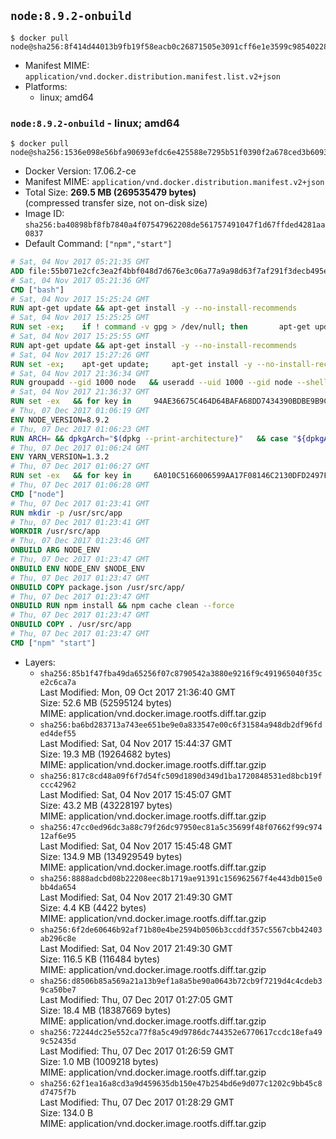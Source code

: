 ## `node:8.9.2-onbuild`

```console
$ docker pull node@sha256:8f414d44013b9fb19f58eacb0c26871505e3091cff6e1e3599c98540228610e0
```

-	Manifest MIME: `application/vnd.docker.distribution.manifest.list.v2+json`
-	Platforms:
	-	linux; amd64

### `node:8.9.2-onbuild` - linux; amd64

```console
$ docker pull node@sha256:1536e098e56bfa90693efdc6e425588e7295b51f0390f2a678ced3b6093e7c73
```

-	Docker Version: 17.06.2-ce
-	Manifest MIME: `application/vnd.docker.distribution.manifest.v2+json`
-	Total Size: **269.5 MB (269535479 bytes)**  
	(compressed transfer size, not on-disk size)
-	Image ID: `sha256:ba40898bf8fb7840a4f07547962208de561757491047f1d67ffded4281aa0837`
-	Default Command: `["npm","start"]`

```dockerfile
# Sat, 04 Nov 2017 05:21:35 GMT
ADD file:55b071e2cfc3ea2f4bbf048d7d676e3c06a77a9a98d63f7af291f3decb495ec8 in / 
# Sat, 04 Nov 2017 05:21:36 GMT
CMD ["bash"]
# Sat, 04 Nov 2017 15:25:24 GMT
RUN apt-get update && apt-get install -y --no-install-recommends 		ca-certificates 		curl 		wget 	&& rm -rf /var/lib/apt/lists/*
# Sat, 04 Nov 2017 15:25:25 GMT
RUN set -ex; 	if ! command -v gpg > /dev/null; then 		apt-get update; 		apt-get install -y --no-install-recommends 			gnupg 			dirmngr 		; 		rm -rf /var/lib/apt/lists/*; 	fi
# Sat, 04 Nov 2017 15:25:55 GMT
RUN apt-get update && apt-get install -y --no-install-recommends 		bzr 		git 		mercurial 		openssh-client 		subversion 				procps 	&& rm -rf /var/lib/apt/lists/*
# Sat, 04 Nov 2017 15:27:26 GMT
RUN set -ex; 	apt-get update; 	apt-get install -y --no-install-recommends 		autoconf 		automake 		bzip2 		dpkg-dev 		file 		g++ 		gcc 		imagemagick 		libbz2-dev 		libc6-dev 		libcurl4-openssl-dev 		libdb-dev 		libevent-dev 		libffi-dev 		libgdbm-dev 		libgeoip-dev 		libglib2.0-dev 		libjpeg-dev 		libkrb5-dev 		liblzma-dev 		libmagickcore-dev 		libmagickwand-dev 		libncurses5-dev 		libncursesw5-dev 		libpng-dev 		libpq-dev 		libreadline-dev 		libsqlite3-dev 		libssl-dev 		libtool 		libwebp-dev 		libxml2-dev 		libxslt-dev 		libyaml-dev 		make 		patch 		xz-utils 		zlib1g-dev 				$( 			if apt-cache show 'default-libmysqlclient-dev' 2>/dev/null | grep -q '^Version:'; then 				echo 'default-libmysqlclient-dev'; 			else 				echo 'libmysqlclient-dev'; 			fi 		) 	; 	rm -rf /var/lib/apt/lists/*
# Sat, 04 Nov 2017 21:36:34 GMT
RUN groupadd --gid 1000 node   && useradd --uid 1000 --gid node --shell /bin/bash --create-home node
# Sat, 04 Nov 2017 21:36:37 GMT
RUN set -ex   && for key in     94AE36675C464D64BAFA68DD7434390BDBE9B9C5     FD3A5288F042B6850C66B31F09FE44734EB7990E     71DCFD284A79C3B38668286BC97EC7A07EDE3FC1     DD8F2338BAE7501E3DD5AC78C273792F7D83545D     C4F0DFFF4E8C1A8236409D08E73BC641CC11F4C8     B9AE9905FFD7803F25714661B63B535A4C206CA9     56730D5401028683275BD23C23EFEFE93C4CFFFE     77984A986EBC2AA786BC0F66B01FBB92821C587A   ; do     gpg --keyserver pgp.mit.edu --recv-keys "$key" ||     gpg --keyserver keyserver.pgp.com --recv-keys "$key" ||     gpg --keyserver ha.pool.sks-keyservers.net --recv-keys "$key" ;   done
# Thu, 07 Dec 2017 01:06:19 GMT
ENV NODE_VERSION=8.9.2
# Thu, 07 Dec 2017 01:06:23 GMT
RUN ARCH= && dpkgArch="$(dpkg --print-architecture)"   && case "${dpkgArch##*-}" in     amd64) ARCH='x64';;     ppc64el) ARCH='ppc64le';;     s390x) ARCH='s390x';;     arm64) ARCH='arm64';;     armhf) ARCH='armv7l';;     i386) ARCH='x86';;     *) echo "unsupported architecture"; exit 1 ;;   esac   && curl -SLO "https://nodejs.org/dist/v$NODE_VERSION/node-v$NODE_VERSION-linux-$ARCH.tar.xz"   && curl -SLO --compressed "https://nodejs.org/dist/v$NODE_VERSION/SHASUMS256.txt.asc"   && gpg --batch --decrypt --output SHASUMS256.txt SHASUMS256.txt.asc   && grep " node-v$NODE_VERSION-linux-$ARCH.tar.xz\$" SHASUMS256.txt | sha256sum -c -   && tar -xJf "node-v$NODE_VERSION-linux-$ARCH.tar.xz" -C /usr/local --strip-components=1 --no-same-owner   && rm "node-v$NODE_VERSION-linux-$ARCH.tar.xz" SHASUMS256.txt.asc SHASUMS256.txt   && ln -s /usr/local/bin/node /usr/local/bin/nodejs
# Thu, 07 Dec 2017 01:06:24 GMT
ENV YARN_VERSION=1.3.2
# Thu, 07 Dec 2017 01:06:27 GMT
RUN set -ex   && for key in     6A010C5166006599AA17F08146C2130DFD2497F5   ; do     gpg --keyserver pgp.mit.edu --recv-keys "$key" ||     gpg --keyserver keyserver.pgp.com --recv-keys "$key" ||     gpg --keyserver ha.pool.sks-keyservers.net --recv-keys "$key" ;   done   && curl -fSLO --compressed "https://yarnpkg.com/downloads/$YARN_VERSION/yarn-v$YARN_VERSION.tar.gz"   && curl -fSLO --compressed "https://yarnpkg.com/downloads/$YARN_VERSION/yarn-v$YARN_VERSION.tar.gz.asc"   && gpg --batch --verify yarn-v$YARN_VERSION.tar.gz.asc yarn-v$YARN_VERSION.tar.gz   && mkdir -p /opt/yarn   && tar -xzf yarn-v$YARN_VERSION.tar.gz -C /opt/yarn --strip-components=1   && ln -s /opt/yarn/bin/yarn /usr/local/bin/yarn   && ln -s /opt/yarn/bin/yarn /usr/local/bin/yarnpkg   && rm yarn-v$YARN_VERSION.tar.gz.asc yarn-v$YARN_VERSION.tar.gz
# Thu, 07 Dec 2017 01:06:28 GMT
CMD ["node"]
# Thu, 07 Dec 2017 01:23:41 GMT
RUN mkdir -p /usr/src/app
# Thu, 07 Dec 2017 01:23:41 GMT
WORKDIR /usr/src/app
# Thu, 07 Dec 2017 01:23:46 GMT
ONBUILD ARG NODE_ENV
# Thu, 07 Dec 2017 01:23:47 GMT
ONBUILD ENV NODE_ENV $NODE_ENV
# Thu, 07 Dec 2017 01:23:47 GMT
ONBUILD COPY package.json /usr/src/app/
# Thu, 07 Dec 2017 01:23:47 GMT
ONBUILD RUN npm install && npm cache clean --force
# Thu, 07 Dec 2017 01:23:47 GMT
ONBUILD COPY . /usr/src/app
# Thu, 07 Dec 2017 01:23:47 GMT
CMD ["npm" "start"]
```

-	Layers:
	-	`sha256:85b1f47fba49da65256f07c8790542a3880e9216f9c491965040f35ce2c6ca7a`  
		Last Modified: Mon, 09 Oct 2017 21:36:40 GMT  
		Size: 52.6 MB (52595124 bytes)  
		MIME: application/vnd.docker.image.rootfs.diff.tar.gzip
	-	`sha256:ba6bd283713a743ee651be9e0a833547e00c6f31584a948db2df96fded4def55`  
		Last Modified: Sat, 04 Nov 2017 15:44:37 GMT  
		Size: 19.3 MB (19264682 bytes)  
		MIME: application/vnd.docker.image.rootfs.diff.tar.gzip
	-	`sha256:817c8cd48a09f6f7d54fc509d1890d349d1ba1720848531ed8bcb19fccc42962`  
		Last Modified: Sat, 04 Nov 2017 15:45:07 GMT  
		Size: 43.2 MB (43228197 bytes)  
		MIME: application/vnd.docker.image.rootfs.diff.tar.gzip
	-	`sha256:47cc0ed96dc3a88c79f26dc97950ec81a5c35699f48f07662f99c97412af6e95`  
		Last Modified: Sat, 04 Nov 2017 15:45:48 GMT  
		Size: 134.9 MB (134929549 bytes)  
		MIME: application/vnd.docker.image.rootfs.diff.tar.gzip
	-	`sha256:8888adcbd08b22208eec8b1719ae91391c156962567f4e443db015e0bb4da654`  
		Last Modified: Sat, 04 Nov 2017 21:49:30 GMT  
		Size: 4.4 KB (4422 bytes)  
		MIME: application/vnd.docker.image.rootfs.diff.tar.gzip
	-	`sha256:6f2de60646b92af71b80e4be2594b0506b3ccddf357c5567cbb42403ab296c8e`  
		Last Modified: Sat, 04 Nov 2017 21:49:30 GMT  
		Size: 116.5 KB (116484 bytes)  
		MIME: application/vnd.docker.image.rootfs.diff.tar.gzip
	-	`sha256:d8506b85a569a21a13b9ef1a8a5be90a0643b72cb9f7219d4c4cdeb39ca50be7`  
		Last Modified: Thu, 07 Dec 2017 01:27:05 GMT  
		Size: 18.4 MB (18387669 bytes)  
		MIME: application/vnd.docker.image.rootfs.diff.tar.gzip
	-	`sha256:72244dc25e552ca77f8a5c49d9786dc744352e6770617ccdc18efa499c52435d`  
		Last Modified: Thu, 07 Dec 2017 01:26:59 GMT  
		Size: 1.0 MB (1009218 bytes)  
		MIME: application/vnd.docker.image.rootfs.diff.tar.gzip
	-	`sha256:62f1ea16a8cd3a9d459635db150e47b254bd6e9d077c1202c9bb45c8d7475f7b`  
		Last Modified: Thu, 07 Dec 2017 01:28:29 GMT  
		Size: 134.0 B  
		MIME: application/vnd.docker.image.rootfs.diff.tar.gzip
